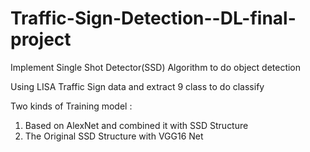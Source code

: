 # Traffic-Sign-Detection--DL-final-project

Implement Single Shot Detector(SSD) Algorithm to do object detection

Using LISA Traffic Sign data and extract 9 class to do classify

Two kinds of Training model :
1. Based on AlexNet and combined it with SSD Structure 
2. The Original SSD Structure with VGG16 Net

